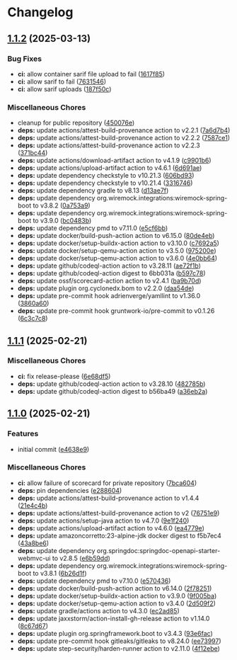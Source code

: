 # Changelog

## [1.1.2](https://github.com/muhlba91/fh-burgenland-bswe-ws2024-2at-backend/compare/v1.1.1...v1.1.2) (2025-03-13)


### Bug Fixes

* **ci:** allow container sarif file upload to fail ([1617f85](https://github.com/muhlba91/fh-burgenland-bswe-ws2024-2at-backend/commit/1617f8505895bc8e89c4529f6fb0652f6ea2b706))
* **ci:** allow sarif to fail ([7631546](https://github.com/muhlba91/fh-burgenland-bswe-ws2024-2at-backend/commit/7631546f31702d84ae5365b4af650a4eef66baf1))
* **ci:** allow sarif uploads ([187f50c](https://github.com/muhlba91/fh-burgenland-bswe-ws2024-2at-backend/commit/187f50ca416a9f687e3d889ffdb59790ea1af74d))


### Miscellaneous Chores

* cleanup for public repository ([450076e](https://github.com/muhlba91/fh-burgenland-bswe-ws2024-2at-backend/commit/450076e670a24fc128ffb86072f248c9f08259ea))
* **deps:** update actions/attest-build-provenance action to v2.2.1 ([7a6d7b4](https://github.com/muhlba91/fh-burgenland-bswe-ws2024-2at-backend/commit/7a6d7b43864b8050953660a95287454a75f9b229))
* **deps:** update actions/attest-build-provenance action to v2.2.2 ([7587ce1](https://github.com/muhlba91/fh-burgenland-bswe-ws2024-2at-backend/commit/7587ce1a9298666e2e3541dc8b9a3a673c81851a))
* **deps:** update actions/attest-build-provenance action to v2.2.3 ([371bc44](https://github.com/muhlba91/fh-burgenland-bswe-ws2024-2at-backend/commit/371bc440c38b4ab0455b6e903564adcf338a6908))
* **deps:** update actions/download-artifact action to v4.1.9 ([c9901b6](https://github.com/muhlba91/fh-burgenland-bswe-ws2024-2at-backend/commit/c9901b617886a01f779522745b82df5a8ec3f035))
* **deps:** update actions/upload-artifact action to v4.6.1 ([6d691ae](https://github.com/muhlba91/fh-burgenland-bswe-ws2024-2at-backend/commit/6d691ae8b1f3b8089fa0fa9e483351ede32c8974))
* **deps:** update dependency checkstyle to v10.21.3 ([606bd93](https://github.com/muhlba91/fh-burgenland-bswe-ws2024-2at-backend/commit/606bd939baef133844b5c9686a0bbf2c20f1922e))
* **deps:** update dependency checkstyle to v10.21.4 ([3316746](https://github.com/muhlba91/fh-burgenland-bswe-ws2024-2at-backend/commit/3316746b9aa1826f793179d06c94387a96f8b774))
* **deps:** update dependency gradle to v8.13 ([d13ae7f](https://github.com/muhlba91/fh-burgenland-bswe-ws2024-2at-backend/commit/d13ae7f5011acba49e41326c94d649dc7d4b22a2))
* **deps:** update dependency org.wiremock.integrations:wiremock-spring-boot to v3.8.2 ([0a753a9](https://github.com/muhlba91/fh-burgenland-bswe-ws2024-2at-backend/commit/0a753a9c4b04f42dc45451d9963cdd8440ceed95))
* **deps:** update dependency org.wiremock.integrations:wiremock-spring-boot to v3.9.0 ([bc0483b](https://github.com/muhlba91/fh-burgenland-bswe-ws2024-2at-backend/commit/bc0483be5848eaa99834219d2d5a3b76aecbf8ae))
* **deps:** update dependency pmd to v7.11.0 ([e5cf6bb](https://github.com/muhlba91/fh-burgenland-bswe-ws2024-2at-backend/commit/e5cf6bbd9b0c6fc2270684ba233b69dfe4392562))
* **deps:** update docker/build-push-action action to v6.15.0 ([80de4eb](https://github.com/muhlba91/fh-burgenland-bswe-ws2024-2at-backend/commit/80de4eb47d9a297405d7e42753655c225a1d7ca6))
* **deps:** update docker/setup-buildx-action action to v3.10.0 ([c7692a5](https://github.com/muhlba91/fh-burgenland-bswe-ws2024-2at-backend/commit/c7692a5f0696cd38dfce7a55284ab416c3ca025a))
* **deps:** update docker/setup-qemu-action action to v3.5.0 ([975200e](https://github.com/muhlba91/fh-burgenland-bswe-ws2024-2at-backend/commit/975200eb945e348e9e640af81fbc9e5d4b31e5f9))
* **deps:** update docker/setup-qemu-action action to v3.6.0 ([4e0bb64](https://github.com/muhlba91/fh-burgenland-bswe-ws2024-2at-backend/commit/4e0bb64a1709272f8d879d1452a9ea4eebd51803))
* **deps:** update github/codeql-action action to v3.28.11 ([ae72f1b](https://github.com/muhlba91/fh-burgenland-bswe-ws2024-2at-backend/commit/ae72f1bbb0b6fb4c1a5ca0575caa7d92c6354e86))
* **deps:** update github/codeql-action digest to 6bb031a ([b597c78](https://github.com/muhlba91/fh-burgenland-bswe-ws2024-2at-backend/commit/b597c789c2fcc6c3e704e5818716d9b1f03d497f))
* **deps:** update ossf/scorecard-action action to v2.4.1 ([ba9b70d](https://github.com/muhlba91/fh-burgenland-bswe-ws2024-2at-backend/commit/ba9b70df7096af3af1b218c7aab27e9c155acb1d))
* **deps:** update plugin org.cyclonedx.bom to v2.2.0 ([daa54de](https://github.com/muhlba91/fh-burgenland-bswe-ws2024-2at-backend/commit/daa54de0d6185e7a562b4aabacb9f6c8942dfacd))
* **deps:** update pre-commit hook adrienverge/yamllint to v1.36.0 ([3860a60](https://github.com/muhlba91/fh-burgenland-bswe-ws2024-2at-backend/commit/3860a60ed6d693507ac7b6ac7648bf362fb8a662))
* **deps:** update pre-commit hook gruntwork-io/pre-commit to v0.1.26 ([6c3c7c8](https://github.com/muhlba91/fh-burgenland-bswe-ws2024-2at-backend/commit/6c3c7c81b30385930005d667a40969e33ab01ade))

## [1.1.1](https://github.com/muhlba91/fh-burgenland-bswe-ws2024-2at-backend/compare/v1.1.0...v1.1.1) (2025-02-21)


### Miscellaneous Chores

* **ci:** fix release-please ([6e68df5](https://github.com/muhlba91/fh-burgenland-bswe-ws2024-2at-backend/commit/6e68df5a74f46ad81332f36a23adcc795e95787f))
* **deps:** update github/codeql-action action to v3.28.10 ([482785b](https://github.com/muhlba91/fh-burgenland-bswe-ws2024-2at-backend/commit/482785b3730eb3a5e65560d4ba3dcbf2f43519ef))
* **deps:** update github/codeql-action digest to b56ba49 ([a36eb2a](https://github.com/muhlba91/fh-burgenland-bswe-ws2024-2at-backend/commit/a36eb2a931ec32e52095e9505729ee58ea708288))

## [1.1.0](https://github.com/muhlba91/fh-burgenland-bswe-ws2024-2at-backend/compare/v1.0.0...v1.1.0) (2025-02-21)


### Features

* initial commit ([e4638e9](https://github.com/muhlba91/fh-burgenland-bswe-ws2024-2at-backend/commit/e4638e945317119e5a1e9c0c6276cf20484c2e55))


### Miscellaneous Chores

* **ci:** allow failure of scorecard for private repository ([7bca604](https://github.com/muhlba91/fh-burgenland-bswe-ws2024-2at-backend/commit/7bca604bf3b7055a02a87ae68e6af244a4557584))
* **deps:** pin dependencies ([e288604](https://github.com/muhlba91/fh-burgenland-bswe-ws2024-2at-backend/commit/e2886047585d0ed010e7a81426efa8f4bd8ea07d))
* **deps:** update actions/attest-build-provenance action to v1.4.4 ([21e4c4b](https://github.com/muhlba91/fh-burgenland-bswe-ws2024-2at-backend/commit/21e4c4bcab08290ba89de4a8a7124a97c4625663))
* **deps:** update actions/attest-build-provenance action to v2 ([76751e9](https://github.com/muhlba91/fh-burgenland-bswe-ws2024-2at-backend/commit/76751e9a65170ed0a368d89d10ffd31eb611e36c))
* **deps:** update actions/setup-java action to v4.7.0 ([9e1f240](https://github.com/muhlba91/fh-burgenland-bswe-ws2024-2at-backend/commit/9e1f24000133a358371a15f955a89ae32c079185))
* **deps:** update actions/upload-artifact action to v4.6.0 ([ea4779e](https://github.com/muhlba91/fh-burgenland-bswe-ws2024-2at-backend/commit/ea4779e0dd4329642079d415bb1cf50145173ef2))
* **deps:** update amazoncorretto:23-alpine-jdk docker digest to f5b7ec4 ([43a8be6](https://github.com/muhlba91/fh-burgenland-bswe-ws2024-2at-backend/commit/43a8be62fdb8ba65a2e9831d382cb5efe57e7998))
* **deps:** update dependency org.springdoc:springdoc-openapi-starter-webmvc-ui to v2.8.5 ([e6b59dd](https://github.com/muhlba91/fh-burgenland-bswe-ws2024-2at-backend/commit/e6b59dd7a901dc4ce3515a40263582e1fa1f92a3))
* **deps:** update dependency org.wiremock.integrations:wiremock-spring-boot to v3.8.1 ([6b26d1f](https://github.com/muhlba91/fh-burgenland-bswe-ws2024-2at-backend/commit/6b26d1f493eb0d15071e959062fc0b279bf025a2))
* **deps:** update dependency pmd to v7.10.0 ([e570436](https://github.com/muhlba91/fh-burgenland-bswe-ws2024-2at-backend/commit/e570436705b79c8b414a1e65ecc4a86287c330ef))
* **deps:** update docker/build-push-action action to v6.14.0 ([2f78251](https://github.com/muhlba91/fh-burgenland-bswe-ws2024-2at-backend/commit/2f78251d9ff4f0d2bfd26ddf9a65cc55d4a40360))
* **deps:** update docker/setup-buildx-action action to v3.9.0 ([9f005ba](https://github.com/muhlba91/fh-burgenland-bswe-ws2024-2at-backend/commit/9f005ba8590a1e214f94548c56b093fca577907d))
* **deps:** update docker/setup-qemu-action action to v3.4.0 ([2d509f2](https://github.com/muhlba91/fh-burgenland-bswe-ws2024-2at-backend/commit/2d509f23110b36c2c9e9a7b5442cce1a0ca22a79))
* **deps:** update gradle/actions action to v4.3.0 ([ec2ad85](https://github.com/muhlba91/fh-burgenland-bswe-ws2024-2at-backend/commit/ec2ad85536a13142f19980a904016b532bb49322))
* **deps:** update jaxxstorm/action-install-gh-release action to v1.14.0 ([8c67d67](https://github.com/muhlba91/fh-burgenland-bswe-ws2024-2at-backend/commit/8c67d67b6cc43f739e22d1c6c80fc84260c40340))
* **deps:** update plugin org.springframework.boot to v3.4.3 ([93e6fac](https://github.com/muhlba91/fh-burgenland-bswe-ws2024-2at-backend/commit/93e6fac1c5523374e729ba90d5960e4d46444f7e))
* **deps:** update pre-commit hook gitleaks/gitleaks to v8.24.0 ([ee73997](https://github.com/muhlba91/fh-burgenland-bswe-ws2024-2at-backend/commit/ee73997b3257d09b7fe7a8c453eea682dea5e380))
* **deps:** update step-security/harden-runner action to v2.11.0 ([4f12ebe](https://github.com/muhlba91/fh-burgenland-bswe-ws2024-2at-backend/commit/4f12ebe628372a607af77a9e4f925c900874f002))
